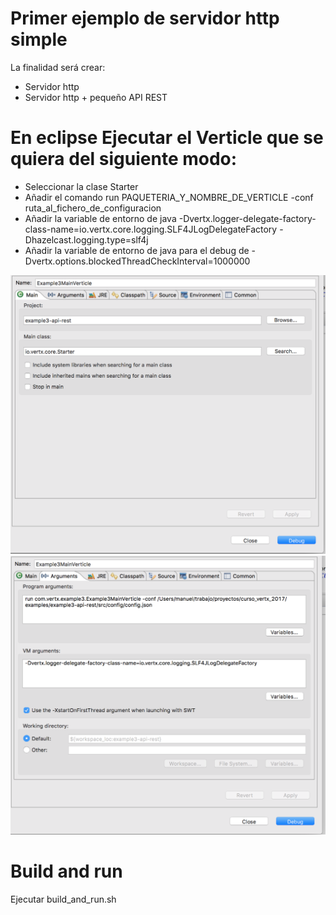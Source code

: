 # Primer ejemplo de servidor http simple 

La finalidad será crear:

- Servidor http
- Servidor http + pequeño API REST

# En eclipse Ejecutar el Verticle que se quiera del siguiente modo:

 - Seleccionar la clase Starter
 - Añadir el comando run PAQUETERIA_Y_NOMBRE_DE_VERTICLE -conf ruta_al_fichero_de_configuracion
 - Añadir la variable de entorno de java  -Dvertx.logger-delegate-factory-class-name=io.vertx.core.logging.SLF4JLogDelegateFactory -Dhazelcast.logging.type=slf4j
 - Añadir la variable de entorno de java para el debug de -Dvertx.options.blockedThreadCheckInterval=1000000 


![Configuración local](image/config1.png)
![Configuración local](image/config2.png)

# Build and run 

Ejecutar build_and_run.sh
